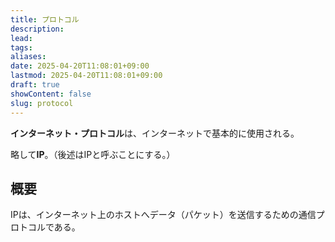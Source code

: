 ```yaml
---
title: プロトコル
description: 
lead: 
tags: 
aliases: 
date: 2025-04-20T11:08:01+09:00
lastmod: 2025-04-20T11:08:01+09:00
draft: true
showContent: false
slug: protocol
---
```

**インターネット・プロトコル**は、インターネットで基本的に使用される。

略して**IP**。（後述はIPと呼ぶことにする。）

## 概要
IPは、インターネット上のホストへデータ（パケット）を送信するための通信プロトコルである。